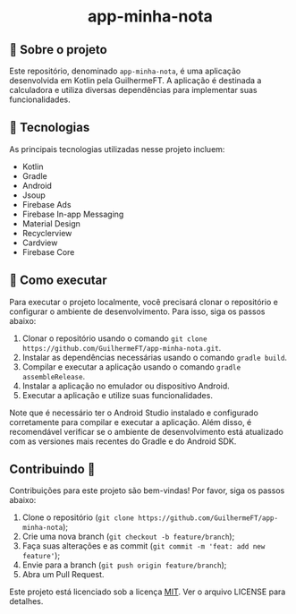 <h1 align="center">app-minha-nota</h1>

## 🔎 Sobre o projeto
Este repositório, denominado `app-minha-nota`, é uma aplicação desenvolvida em Kotlin pela GuilhermeFT. A aplicação é destinada a calculadora e utiliza diversas dependências para implementar suas funcionalidades.

## 🧪 Tecnologias
As principais tecnologias utilizadas nesse projeto incluem:

* Kotlin
* Gradle
* Android
* Jsoup
* Firebase Ads
* Firebase In-app Messaging
* Material Design
* Recyclerview
* Cardview
* Firebase Core

## 🚀 Como executar
Para executar o projeto localmente, você precisará clonar o repositório e configurar o ambiente de desenvolvimento. Para isso, siga os passos abaixo:

1. Clonar o repositório usando o comando `git clone https://github.com/GuilhermeFT/app-minha-nota.git`.
2. Instalar as dependências necessárias usando o comando `gradle build`.
3. Compilar e executar a aplicação usando o comando `gradle assembleRelease`.
4. Instalar a aplicação no emulador ou dispositivo Android.
5. Executar a aplicação e utilize suas funcionalidades.

Note que é necessário ter o Android Studio instalado e configurado corretamente para compilar e executar a aplicação. Além disso, é recomendável verificar se o ambiente de desenvolvimento está atualizado com as versiones mais recentes do Gradle e do Android SDK.

## Contribuindo 🤝
Contribuições para este projeto são bem-vindas! Por favor, siga os passos abaixo:
1. Clone o repositório (`git clone https://github.com/GuilhermeFT/app-minha-nota`);
2. Crie uma nova branch (`git checkout -b feature/branch`);
3. Faça suas alterações e as commit (`git commit -m 'feat: add new feature'`);
4. Envie para a branch (`git push origin feature/branch`);
5. Abra um Pull Request.

Este projeto está licenciado sob a licença [MIT](LICENSE.md). Ver o arquivo LICENSE para detalhes.